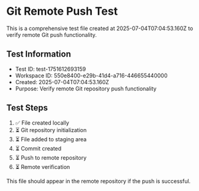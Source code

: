 # Git Remote Push Test

This is a comprehensive test file created at 2025-07-04T07:04:53.160Z to verify remote Git push functionality.

## Test Information
- Test ID: test-1751612693159
- Workspace ID: 550e8400-e29b-41d4-a716-446655440000
- Created: 2025-07-04T07:04:53.160Z
- Purpose: Verify remote Git repository push functionality

## Test Steps
1. ✅ File created locally
2. ⏳ Git repository initialization
3. ⏳ File added to staging area
4. ⏳ Commit created
5. ⏳ Push to remote repository
6. ⏳ Remote verification

This file should appear in the remote repository if the push is successful.
